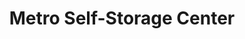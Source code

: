 ---
title: "Metro Self-Storage Center"
url: /buffalo/metro-self-storage-center/
shop: storage rental
---